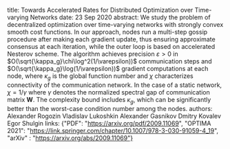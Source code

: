 title: Towards Accelerated Rates for Distributed Optimization over Time-varying Networks
date: 23 Sep 2020
abstract: We study the problem of decentralized optimization over time-varying networks with strongly convex smooth cost functions. In our approach, nodes run a multi-step gossip procedure after making each gradient update, thus ensuring approximate consensus at each iteration, while the outer loop is based on accelerated Nesterov scheme. The algorithm achieves precision $\varepsilon > 0$ in $O(\sqrt{\kappa_g}\chi\log^2(1/\varepsilon))$ communication steps and $O(\sqrt{\kappa_g}\log(1/\varepsilon))$ gradient computations at each node, where $\kappa_g$ is the global function number and $\chi$ characterizes connectivity of the communication network. In the case of a static network, $\chi = 1/\gamma$ where $\gamma$ denotes the normalized spectral gap of communication matrix $\mathbf{W}$. The complexity bound includes $\kappa_g$, which can be significantly better than the worst-case condition number among the nodes.
authors:    Alexander Rogozin
        Vladislav Lukoshkin
        Alexander Gasnikov
        Dmitry Kovalev
        Egor Shulgin
links: {"PDF": "https://arxiv.org/pdf/2009.11069", "OPTIMA 2021": "https://link.springer.com/chapter/10.1007/978-3-030-91059-4_19", "arXiv" : "https://arxiv.org/abs/2009.11069"}